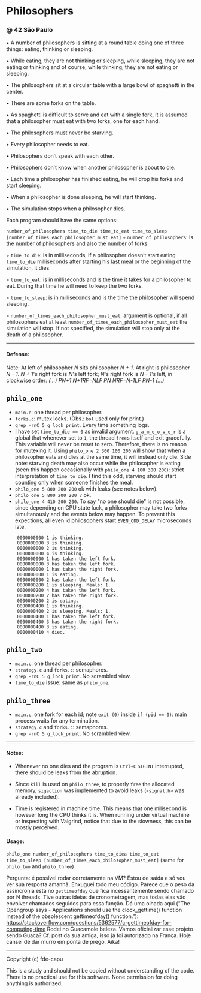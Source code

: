 # Philosophers
### @ 42 São Paulo

• A number of philosophers is sitting at a round table doing one of three things:
eating, thinking or sleeping.

• While eating, they are not thinking or sleeping, while sleeping, they are not eating
or thinking and of course, while thinking, they are not eating or sleeping.

• The philosophers sit at a circular table with a large bowl of spaghetti in the center.

• There are some forks on the table.

• As spaghetti is difficult to serve and eat with a single fork, it is assumed that a
philosopher must eat with two forks, one for each hand.

• The philosophers must never be starving.

• Every philosopher needs to eat.

• Philosophers don’t speak with each other.

• Philosophers don’t know when another philosopher is about to die.

• Each time a philosopher has finished eating, he will drop his forks and start sleeping.

• When a philosopher is done sleeping, he will start thinking.

• The simulation stops when a philosopher dies.

Each program should have the same options:

`number_of_philosophers time_to_die time_to_eat time_to_sleep [number_of_times_each_philosopher_must_eat]`
◦ `number_of_philosophers`: is the number of philosophers and also the number
of forks

◦ `time_to_die`: is in milliseconds, if a philosopher doesn’t start eating `time_to_die`
milliseconds after starting his last meal or the beginning of the simulation, it
dies

◦ `time_to_eat`: is in milliseconds and is the time it takes for a philosopher to
eat. During that time he will need to keep the two forks.

◦ `time_to_sleep`: is in milliseconds and is the time the philosopher will spend
sleeping.

◦ `number_of_times_each_philosopher_must_eat`: argument is optional, if all
philosophers eat at least `number_of_times_each_philosopher_must_eat` the
simulation will stop. If not specified, the simulation will stop only at the death
of a philosopher.

---

#### Defense:

Note:
At left of philosopher *N* sits philosopher *N + 1*. At right is philosopher *N - 1*.
*N + 1*'s right fork is *N*'s left fork; *N*'s right fork is *N - 1*'s left, in
clockwise order:
_(...) PN+1 N+1RF=NLF PN NRF=N-1LF PN-1 (...)_

## `philo_one`

- `main.c`: one thread per philosopher.
- `forks.c`: mutex locks. (Obs.: `bol` used only for print.)
- `grep -rnC 5 g_lock_print`. Every time something logs.
- I have set `time_to_die == 0` as invalid argument.
  `g_a_m_e_o_v_e_r` is a global that whenever set to `1`, the thread
  `free`s itself and exit gracefully. This variable will never
  be reset to zero. Therefore, there is no reason for mutexing it.
  Using `philo_one 2 300 100 200` will show that when a philosopher
  eats and dies at the same time, it will instead only die.
  Side note: starving death may also occur while the philosopher
  is eating (seen this happen occasionally with `philo_one 4 100 300 200`):
  strict interpretation of `time_to_die`. I find this odd, starving 
  should start counting only when someone finishes the meal.
- `philo_one 5 800 200 200` ok with leaks (see notes below).
- `philo_one 5 800 200 200 7` ok.
- `philo_one 4 410 200 200`. To say "no one should die" is not possible, 
  since depending on CPU state luck, a philosopher may take two forks 
  simultanously and the events below may happen.
  To prevent this expections, all even id philosophers start 
  `EVEN_ODD_DELAY` microseconds late.

```
	0000000000 1 is thinking.
	0000000000 3 is thinking.
	0000000000 2 is thinking.
	0000000000 4 is thinking.
	0000000000 1 has taken the left fork.
	0000000000 3 has taken the left fork.
	0000000000 1 has taken the right fork.
	0000000000 1 is eating.
	0000000000 2 has taken the left fork.
	0000000200 1 is sleeping. Meals: 1.
	0000000200 4 has taken the left fork.
	0000000200 2 has taken the right fork.
	0000000200 2 is eating.
	0000000400 1 is thinking.
	0000000400 2 is sleeping. Meals: 1.
	0000000400 1 has taken the left fork.
	0000000400 3 has taken the right fork.
	0000000400 3 is eating.
	0000000410 4 died.
```



## `philo_two`

- `main.c`: one thread per philosopher.
- `strategy.c` and `forks.c`: semaphores.
- `grep -rnC 5 g_lock_print`. No scrambled view.
- `time_to_die` issue: same as `philo_one`.

## `philo_three`

- `main.c`: one fork for each id; note `exit (0)` inside `if (pid == 0)`: main process waits for any termination.
- `strategy.c` and `forks.c`: semaphores.
- `grep -rnC 5 g_lock_print`. No scrambled view.

---

#### Notes:

- Whenever no one dies and the program is `Ctrl+C` `SIGINT`
interrupted, there should be leaks from the abruption.

- Since `kill` is used on `philo_three`, to properly `free` the
allocated memory, `sigaction` was implemented to avoid leaks
(`<signal.h>` was already included).

- Time is registered in machine time. This means that one
milisecond is however long the CPU thinks it is.
When running under virtual machine or inspecting with Valgrind,
notice that due to the slowness, this can be mostly perceived.

#### Usage:

`philo_one number_of_philosophers time_to_diea time_to_eat time_to_sleep [number_of_times_each_philosopher_must_eat]`
(same for `philo_two` and `philo_three`)

Pergunta: é possível rodar corretamente na VM?
Estou de saída e só vou ver sua resposta amanhã.
Enxuguei todo meu código.
Parece que o peso da assincronia está no `gettimeofday`  que fica incessantemente sendo chamado por N threads. Tive outras ideias de cronometragem, mas todas elas vão envolver chamados seguidos para essa função.
Dá uma olhada aqui ("The Opengroup says - Applications should use the clock_gettime() function instead of the obsolescent gettimeofday() function."): https://stackoverflow.com/questions/5362577/c-gettimeofday-for-computing-time
Rodei no Guacamole beleza.
Vamos oficializar esse projeto sendo Guaca? Cf. post da sua amiga, isso já foi autorizado na França.
Hoje cansei de dar murro em ponta de prego.
Aika!


---

Copyright (c) fde-capu

This is a study and should not be copied without understanding of the code. There is no practical use for this software. None permission for doing anything is authorized.

